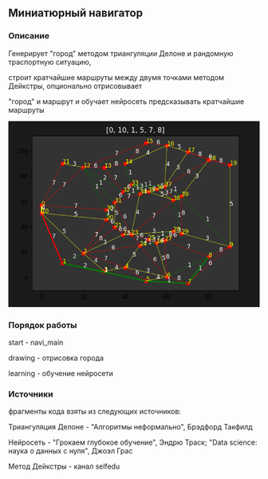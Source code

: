 ## Миниатюрный навигатор

### Описание

Генерирует "город" методом триангуляции Делоне и рандомную траспортную ситуацию,

строит кратчайшие маршруты между двумя точками методом Дейкстры, опционально отрисовывает

"город" и маршрут и обучает нейросеть предсказывать кратчайшие маршруты

![Пример изображения](examples/img.png)

### Порядок работы

start - navi_main

drawing - отрисовка города

learning - обучение нейросети

### Источники

фрагменты кода взяты из следующих источников:

Триангуляция Делоне  - "Алгоритмы неформально", Брэдфорд Такфилд

Нейросеть - "Грокаем глубокое обучение", Эндрю Траск; "Data science: наука о данных с нуля", Джоэл Грас

Метод Дейкстры - канал selfedu


